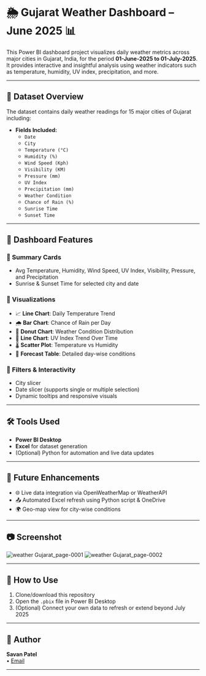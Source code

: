 # 🌦 Gujarat Weather Dashboard – June 2025 📊

This Power BI dashboard project visualizes daily weather metrics across major cities in Gujarat, India, for the period **01-June-2025 to 01-July-2025**. It provides interactive and insightful analysis using weather indicators such as temperature, humidity, UV index, precipitation, and more.

---

## 📁 Dataset Overview

The dataset contains daily weather readings for 15 major cities of Gujarat including:

- **Fields Included:**
  - `Date`
  - `City`
  - `Temperature (°C)`
  - `Humidity (%)`
  - `Wind Speed (Kph)`
  - `Visibility (KM)`
  - `Pressure (mm)`
  - `UV Index`
  - `Precipitation (mm)`
  - `Weather Condition`
  - `Chance of Rain (%)`
  - `Sunrise Time`
  - `Sunset Time`

---

## 🧩 Dashboard Features

### 🔹 Summary Cards
- Avg Temperature, Humidity, Wind Speed, UV Index, Visibility, Pressure, and Precipitation
- Sunrise & Sunset Time for selected city and date

### 🔹 Visualizations
- 📈 **Line Chart**: Daily Temperature Trend
- 🌧 **Bar Chart**: Chance of Rain per Day
- 🔘 **Donut Chart**: Weather Condition Distribution
- 🔆 **Line Chart**: UV Index Trend Over Time
- 🌡️ **Scatter Plot**: Temperature vs Humidity
- 🧾 **Forecast Table**: Detailed day-wise conditions

### 🔹 Filters & Interactivity
- City slicer
- Date slicer (supports single or multiple selection)
- Dynamic tooltips and responsive visuals

---

## 🛠 Tools Used

- **Power BI Desktop**
- **Excel** for dataset generation
- (Optional) Python for automation and live data updates

---

## 📌 Future Enhancements

- 🌐 Live data integration via OpenWeatherMap or WeatherAPI
- 📤 Automated Excel refresh using Python script & OneDrive
- 🌍 Geo-map view for city-wise conditions

---

## 📷 Screenshot

![weather Gujarat_page-0001](https://github.com/user-attachments/assets/8283e261-a23b-4d9f-acf9-16901a66153c)
![weather Gujarat_page-0002](https://github.com/user-attachments/assets/04f14ade-bf13-4be2-a526-3257f495c83a)


---

## 🚀 How to Use

1. Clone/download this repository
2. Open the `.pbix` file in Power BI Desktop
3. (Optional) Connect your own data to refresh or extend beyond July 2025

---

## 🙌 Author

**Savan Patel**  
• [Email](mailto:savanpatel0208@gmail.com)

---
